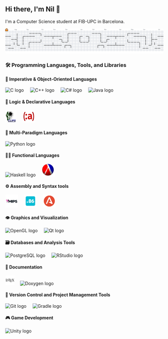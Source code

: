 <!-- TO BUILD this README I used https://profile-readme-generator.com/ -->

## Hi there, I'm Nil 👋

I'm a Computer Science student at FIB-UPC in Barcelona.
<!--PacMan, -->


 <picture>
  <source media="(prefers-color-scheme: dark)" srcset="https://raw.githubusercontent.com/nilhouses/nilhouses/output/pacman-contribution-graph-dark.svg">
  <source media="(prefers-color-scheme: light)" srcset="https://raw.githubusercontent.com/nilhouses/nilhouses/output/pacman-contribution-graph.svg">
  <img alt="pacman contribution graph" src="https://raw.githubusercontent.com/nilhouses/nilhouses/output/pacman-contribution-graph.svg">
</picture> 
<!-- 
 ### 📫 Contact 
 
 <div align="left">
   <a href="mailto:nil.casas.duatis@estudiantat.upc.edu">
     <img src="https://img.shields.io/static/v1?message=UPC&logo=gmail&label=&color=D14836&logoColor=white&labelColor=&style=for-the-badge" height="25" alt="university email logo" />
   </a>
    <a href="https://www.linkedin.com/in/nil-casas-duatis-9b2203329/" target="_blank">
     <img src="https://cdn.jsdelivr.net/gh/devicons/devicon/icons/linkedin/linkedin-original.svg" height="40" alt="LinkedIn logo" />
   </a>
   <img width="12" />
 </div>
 
 <div align="left">
   <a href="mailto:nil.cases@gmail.com">
     <img src="https://img.shields.io/static/v1?message=Personal&logo=gmail&label=&color=D14836&logoColor=white&labelColor=&style=for-the-badge" height="25" alt="personal email logo" />
   </a>
 </div> 
-->

<!-- Languages -->

### 🛠 Programming Languages, Tools, and Libraries

#### 📜 Imperative & Object-Oriented Languages
<div align="left">
  <img src="https://cdn.jsdelivr.net/gh/devicons/devicon/icons/c/c-original.svg" height="40" alt="C logo"  />
  <img width="12" />
  <img src="https://cdn.jsdelivr.net/gh/devicons/devicon/icons/cplusplus/cplusplus-original.svg" height="40" alt="C++ logo"  />
  <img width="12" />
  <img src="https://cdn.jsdelivr.net/gh/devicons/devicon/icons/csharp/csharp-original.svg" height="40" alt="C# logo"  />
  <img width="12" />
  <img src="https://cdn.jsdelivr.net/gh/devicons/devicon/icons/java/java-original.svg" height="40" alt="Java logo"  />
</div>

#### 🧠 Logic & Declarative Languages
<div align="left">
  <img src=".images/clips.png" height="40" alt="CLIPS logo" />
  <img width="12" />
  <img src=".images/pddl.png" height="40" alt="Pddl logo" />
  <img width="12" />
  <!-- <img src=".images/prolog.png" height="40" alt="Prolog logo" />
  <img width="12" /> -->
</div>

#### 🐍 Multi-Paradigm Languages
<div align="left">
  <img src="https://cdn.jsdelivr.net/gh/devicons/devicon/icons/python/python-original.svg" height="40" alt="Python logo"  />
  <img width="12" />
</div>

#### 🧑‍💻 Functional Languages
<div align="left">
  <img src="https://cdn.jsdelivr.net/gh/devicons/devicon/icons/haskell/haskell-original.svg" height="40" alt="Haskell logo"  />
  <img width="12" />
  <img src=".images/Scheme.png" height="40" alt="Scheme logo"  />
  <img width="12" />
</div>

#### ⚙️ Assembly and Syntax tools
<div align="left">
  <img src=".images/mips.png" height="40" alt="MIPS logo" />
  <img width="12" />
  <img src=".images/x86.png" height="40" alt="X86 logo" />
  <img width="12" />
  <img src=".images/antlr.svg" height="40" alt="ANTLR logo" />
  <img width="12" />
</div>

#### 👁️ Graphics and Visualization
<div align="left">
  <img src="https://cdn.jsdelivr.net/gh/devicons/devicon/icons/opengl/opengl-original.svg" height="40" alt="OpenGL logo"  />
  <img width="12" />
  <img src="https://cdn.jsdelivr.net/gh/devicons/devicon/icons/qt/qt-original.svg" height="40" alt="Qt logo"  />
  <img width="12" />
</div>

#### 🗃️ Databases and Analysis Tools
<div align="left">
  <img src="https://cdn.jsdelivr.net/gh/devicons/devicon/icons/postgresql/postgresql-original.svg" height="40" alt="PostgreSQL logo"  />
  <img width="12" />
  <img src="https://cdn.jsdelivr.net/gh/devicons/devicon/icons/rstudio/rstudio-original.svg" height="40" alt="RStudio logo"  />
</div>

#### 📄 Documentation

<div align="left">
  <img src=".images/latex.svg" height="30" alt="LaTeX logo" />
  <img width="9" />
  <img src="https://www.doxygen.nl/assets/doxygen.svg" height="30" alt="Doxygen logo" />
  <img width="12" />  
</div>

#### 🔧 Version Control and Project Management Tools
<div align="left">
  <img src="https://cdn.simpleicons.org/git/F05032" height="40" alt="Git logo" />
  <img width="12" />
  <img src="https://cdn.simpleicons.org/gradle/02303A" height="40" alt="Gradle logo"  />
  <img width="12" />
</div>

#### 🎮 Game Development
<div align="left">
  <img src="https://cdn.jsdelivr.net/gh/devicons/devicon/icons/unity/unity-original.svg" height="40" alt="Unity logo"  />
</div>

<!-- [simple 2D game](https://nilcd.itch.io/projecte) 
-->

<!--
<div align="center">
  <img src="https://github-readme-stats.vercel.app/api?username=nilhouses&hide_title=false&hide_rank=false&show_icons=true&include_all_commits=true&count_private=true&disable_animations=false&theme=dracula&locale=en&hide_border=false&order=1" height="150" alt="stats graph"  />
  <img src="https://github-readme-stats.vercel.app/api/top-langs?username=nilhouses&locale=en&hide_title=false&layout=compact&card_width=320&langs_count=5&theme=dracula&hide_border=false&order=2" height="150" alt="languages graph"  />
</div>
-->

<!--
#### 💻 Operating Systems
<div align="left">
  <img src="https://cdn.jsdelivr.net/gh/devicons/devicon/icons/linux/linux-original.svg" height="40" alt="Linux logo"  />
  <img width="12" />
  <img src="https://cdn.jsdelivr.net/gh/devicons/devicon/icons/windows8/windows8-original.svg" height="40" alt="Windows logo" />
</div>
-->

<!-- 

### 🎧 Music [Listen on Spotify](https://open.spotify.com/playlist/37i9dQZF1EpjNe2LPGtZ96?si=TTK3BFgXRi2VfiAUKahj)
### 🎵 Recent songs listened to

![Alt text](https://spotify-recently-played-readme.vercel.app/api?user=nilcd)
